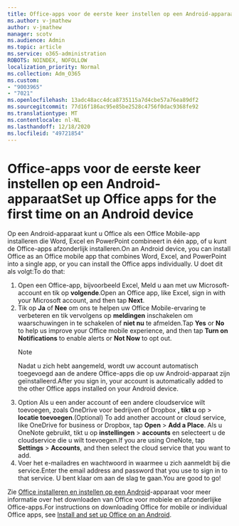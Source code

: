 ```yaml
---
title: Office-apps voor de eerste keer instellen op een Android-apparaat
ms.author: v-jmathew
author: v-jmathew
manager: scotv
ms.audience: Admin
ms.topic: article
ms.service: o365-administration
ROBOTS: NOINDEX, NOFOLLOW
localization_priority: Normal
ms.collection: Adm_O365
ms.custom:
- "9003965"
- "7021"
ms.openlocfilehash: 13adc48acc4dca8735115a7d4cbe57a76ea89df2
ms.sourcegitcommit: 77d16f186ac95e85be2528c4756f0dac9368fe92
ms.translationtype: MT
ms.contentlocale: nl-NL
ms.lasthandoff: 12/18/2020
ms.locfileid: "49721854"
---
```

# <a name="set-up-office-apps-for-the-first-time-on-an-android-device"></a><span data-ttu-id="06a5f-102">Office-apps voor de eerste keer instellen op een Android-apparaat</span><span class="sxs-lookup"><span data-stu-id="06a5f-102">Set up Office apps for the first time on an Android device</span></span>

<span data-ttu-id="06a5f-103">Op een Android-apparaat kunt u Office als een Office Mobile-app installeren die Word, Excel en PowerPoint combineert in één app, of u kunt de Office-apps afzonderlijk installeren.</span><span class="sxs-lookup"><span data-stu-id="06a5f-103">On an Android device, you can install Office as an Office mobile app that combines Word, Excel, and PowerPoint into a single app, or you can install the Office apps individually.</span></span> <span data-ttu-id="06a5f-104">U doet dit als volgt:</span><span class="sxs-lookup"><span data-stu-id="06a5f-104">To do that:</span></span>

1. <span data-ttu-id="06a5f-105">Open een Office-app, bijvoorbeeld Excel, Meld u aan met uw Microsoft-account en tik op **volgende**.</span><span class="sxs-lookup"><span data-stu-id="06a5f-105">Open an Office app, like Excel, sign in with your Microsoft account, and then tap **Next**.</span></span>
2. <span data-ttu-id="06a5f-106">Tik op **Ja** of **Nee** om ons te helpen uw Office Mobile-ervaring te verbeteren en tik vervolgens op **meldingen** inschakelen om waarschuwingen in te schakelen of **niet nu** te afmelden.</span><span class="sxs-lookup"><span data-stu-id="06a5f-106">Tap **Yes** or **No** to help us improve your Office mobile experience, and then tap **Turn on Notifications** to enable alerts or **Not Now** to opt out.</span></span>
    > [!NOTE]
    > <span data-ttu-id="06a5f-107">Nadat u zich hebt aangemeld, wordt uw account automatisch toegevoegd aan de andere Office-apps die op uw Android-apparaat zijn geïnstalleerd.</span><span class="sxs-lookup"><span data-stu-id="06a5f-107">After you sign in, your account is automatically added to the other Office apps installed on your Android device.</span></span>
3. <span data-ttu-id="06a5f-108">Option Als u een ander account of een andere cloudservice wilt toevoegen, zoals OneDrive voor bedrijven of Dropbox **, tikt u** op  >  **locatie toevoegen**.</span><span class="sxs-lookup"><span data-stu-id="06a5f-108">(Optional) To add another account or cloud service, like OneDrive for business or Dropbox, tap **Open** > **Add a Place**.</span></span> <span data-ttu-id="06a5f-109">Als u OneNote gebruikt, tikt u op **instellingen**  >  **accounts** en selecteert u de cloudservice die u wilt toevoegen.</span><span class="sxs-lookup"><span data-stu-id="06a5f-109">If you are using OneNote, tap **Settings** > **Accounts**, and then select the cloud service that you want to add.</span></span>
4. <span data-ttu-id="06a5f-110">Voer het e-mailadres en wachtwoord in waarmee u zich aanmeldt bij die service.</span><span class="sxs-lookup"><span data-stu-id="06a5f-110">Enter the email address and password that you use to sign in to that service.</span></span> <span data-ttu-id="06a5f-111">U bent klaar om aan de slag te gaan.</span><span class="sxs-lookup"><span data-stu-id="06a5f-111">You are good to go!</span></span>

<span data-ttu-id="06a5f-112">Zie [Office installeren en instellen op een Android](https://go.microsoft.com/fwlink/?linkid=2135287)-apparaat voor meer informatie over het downloaden van Office voor mobiele en afzonderlijke Office-apps.</span><span class="sxs-lookup"><span data-stu-id="06a5f-112">For instructions on downloading Office for mobile or individual Office apps, see [Install and set up Office on an Android](https://go.microsoft.com/fwlink/?linkid=2135287).</span></span>
